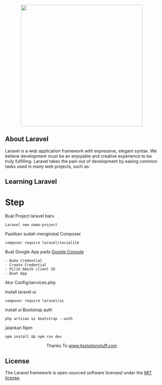 <p align="center"><a href="https://laravel.com" target="_blank"><img src="https://raw.githubusercontent.com/laravel/art/master/logo-lockup/5%20SVG/2%20CMYK/1%20Full%20Color/laravel-logolockup-cmyk-red.svg" width="400"></a></p>


## About Laravel

Laravel is a web application framework with expressive, elegant syntax. We believe development must be an enjoyable and creative experience to be truly fulfilling. Laravel takes the pain out of development by easing common tasks used in many web projects, such as:

## Learning Laravel

# Step

Buat Project laravel baru

```
Laravel new nama-project
```

Pastikan sudah menginstal Composer 

```
composer require laravel/socialite
```

Buat Google App pada <a href="https://console.cloud.google.com/">Google Console</a>

    - Buka Credential 
    - Create Credential 
    - Pilih OAuth client ID 
    - Buat App

Atur Config/services.php


Install laravel ui

```
composer require laravel/ui
```

install ui Bootstrap auth

```
php artisan ui bootstrap --auth
```

jalankan Npm

```
npm install && npm run dev
```

<p align="center">
Thanks To <a href="https://www.itsolutionstuff.com/post/laravel-6-socialite-login-with-google-gmail-accountexample.html">www.itsolutionstuff.com</a>
</p>



## License

The Laravel framework is open-sourced software licensed under the [MIT license](https://opensource.org/licenses/MIT).
